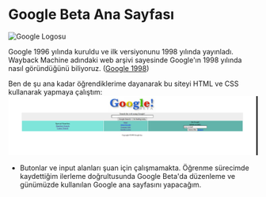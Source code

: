 <h1>Google Beta Ana Sayfası</h1>

![Google Logosu](https://web.archive.org/web/19990504112211im_/http://www.google.com/google.jpg)

Google 1996 yılında kuruldu ve ilk versiyonunu 1998 yılında yayınladı. Wayback Machine adındaki web arşivi sayesinde Google'ın 1998 yılında nasıl göründüğünü biliyoruz. ([Google 1998](https://web.archive.org/web/19981202230410if_/http://www.google.com/))


Ben de şu ana kadar öğrendiklerime dayanarak bu siteyi HTML ve CSS kullanarak yapmaya çalıştım:
![Google Ana Sayfa](img/google-beta.PNG)

<ul>
    <li>Butonlar ve input alanları şuan için çalışmamakta. Öğrenme sürecimde kaydettiğim ilerleme doğrultusunda Google Beta'da düzenleme ve günümüzde kullanılan Google ana sayfasını yapacağım.</li>
</ul>
